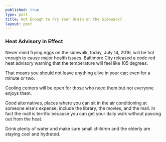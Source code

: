 ```yaml
---
published: true
type: post
title: Hot Enough to Fry Your Brain on the Sidewalk?
layout: post
---
```

### Heat Advisory in Effect

Never mind frying eggs on the sidewalk,  today, July 14, 2016, will be hot enough to cause major health issues.  Baltimore City released a code red heat advisory warning that the temperature will feel like 105 degrees.

That means you should not leave anything alive in your car; even for a minute or two.

Cooling centers will be open for those who need them but not everyone enjoys them.

Good alternatives, places where you can sit in the air conditioning at someone else's expense,  include the library,  the movies, and the mall. In fact the mall is terrific because you can get your daily walk without passing out from the heat.

Drink plenty of water and make sure small children and the elderly are staying cool and hydrated.
